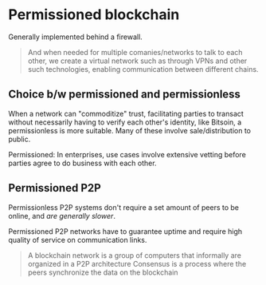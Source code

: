 # Permissioned blockchain

Generally implemented behind a firewall.

> And when needed for multiple comanies/networks to talk to each other, we create a virtual network such as through VPNs and other such technologies, enabling communication between different chains.

## Choice b/w permissioned and permissionless

When a network can "commoditize" trust, facilitating parties to transact without necessarily having to verify each other's identity, like Bitsoin, a permissionless is more suitable. Many of these involve sale/distribution to public.

Permissioned: In enterprises, use cases involve extensive vetting before parties agree to do business with each other.

## Permissioned P2P

Permissionless P2P systems don't require a set amount of peers to be online, and *are generally slower*.

Permissioned P2P networks have to guarantee uptime and require high quality of service on communication links.

> A blockchain network is a group of computers that informally are organized in a P2P architecture
> Consensus is a process where the peers synchronize the data on the blockchain

